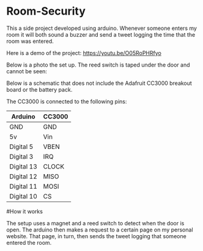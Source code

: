 # Room-Security
This a side project developed using arduino. Whenever someone enters my room it will both sound a buzzer and send a tweet logging the time that the room was entered.

Here is a demo of the project: https://youtu.be/O05RoPHRfyo

Below is a photo the set up. The reed switch is taped under the door and cannot be seen:

Below is a schematic that does not include the Adafruit CC3000 breakout board or the battery pack.

The CC3000 is connected to the following pins:

Arduino | CC3000
--------|--------
GND | GND
5v | Vin
Digital 5 | VBEN
Digital 3 | IRQ
Digital 13 | CLOCK 
Digital 12 | MISO
Digital 11 | MOSI
Digital 10 | CS

#How it works

The setup uses a magnet and a reed switch to detect when the door is open. The arduino then makes a request to a certain page on my personal website. That page, in turn, then sends the tweet logging that someone entered the room.





